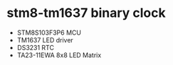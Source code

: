 # stm8-tm1637 binary clock

* STM8S103F3P6 MCU
* TM1637 LED driver
* DS3231 RTC
* TA23-11EWA 8x8 LED Matrix
